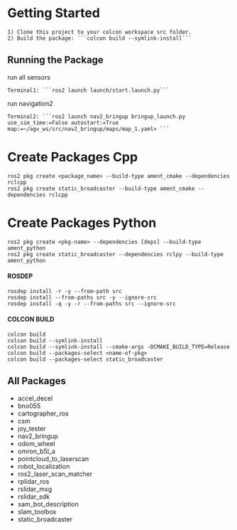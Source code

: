 # Getting Started
    1) Clone this project to your colcon workspace src folder.
    2) Build the package: ```colcon build --symlink-install```

## Running the Package

run all sensors
    
    Terminal1: ```ros2 launch launch/start.launch.py```

run navigation2
    
    Terminal2: ```ros2 launch nav2_bringup bringup_launch.py use_sim_time:=False autostart:=True map:=~/agv_ws/src/nav2_bringup/maps/map_1.yaml> ```    


# Create Packages Cpp
    ros2 pkg create <package_name> --build-type ament_cmake --dependencies rclcpp
    ros2 pkg create static_broadcaster --build-type ament_cmake --dependencies rclcpp

# Create Packages Python
    ros2 pkg create <pkg-name> --dependencies [deps] --build-type ament_python
    ros2 pkg create static_broadcaster --dependencies rclpy --build-type ament_python

#### ROSDEP
    rosdep install -r -y --from-path src
    rosdep install --from-paths src -y --ignore-src
    rosdep install -q -y -r --from-paths src --ignore-src

#### COLCON BUILD
    colcon build
    colcon build --symlink-install
    colcon build --symlink-install --cmake-args -DCMAKE_BUILD_TYPE=Release
    colcon build --packages-select <name-of-pkg>
    colcon build --packages-select static_broadcaster
    



## All Packages
- accel_decel
- bno055
- cartographer_ros
- csm
- joy_tester
- nav2_bringup
- odom_wheel
- omron_b5l_a
- pointcloud_to_laserscan
- robot_localization
- ros2_laser_scan_matcher
- rplidar_ros
- rslidar_msg
- rslidar_sdk
- sam_bot_description
- slam_toolbox
- static_broadcaster
